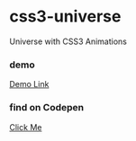 # css3-universe
Universe with CSS3 Animations
### demo
<a href="http://ozluy.github.io/projects/css3-universe">Demo Link</a>
### find on Codepen
<a href="http://codepen.io/ozluy/pen/wWozmM">Click Me</a>
